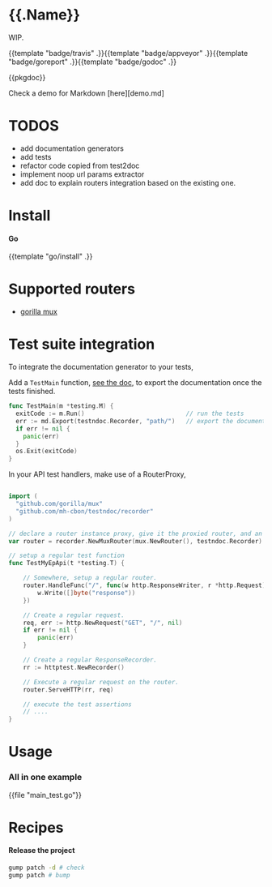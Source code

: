 # {{.Name}}

WIP.

{{template "badge/travis" .}}{{template "badge/appveyor" .}}{{template "badge/goreport" .}}{{template "badge/godoc" .}}

{{pkgdoc}}

Check a demo for Markdown [here][demo.md]

# TODOS

- add documentation generators
- add tests
- refactor code copied from test2doc
- implement noop url params extractor
- add doc to explain routers integration based on the existing one.

# Install

#### Go
{{template "go/install" .}}

# Supported routers

- [gorilla mux](github.com/gorilla/mux)

# Test suite integration

To integrate the documentation generator to your tests,

Add a `TestMain` function, [see the doc](https://golang.org/pkg/testing/#hdr-Main),
to export the documentation once the tests finished.

```go
func TestMain(m *testing.M) {
  exitCode := m.Run()                            // run the tests
  err := md.Export(testndoc.Recorder, "path/")   // export the documentation
  if err != nil {
    panic(err)
  }
  os.Exit(exitCode)
}
```

In your API test handlers, make use of a RouterProxy,

```go

import (
  "github.com/gorilla/mux"
  "github.com/mh-cbon/testndoc/recorder"
)

// declare a router instance proxy, give it the proxied router, and an api recorder.
var router = recorder.NewMuxRouter(mux.NewRouter(), testndoc.Recorder)

// setup a regular test function
func TestMyEpApi(t *testing.T) {

  	// Somewhere, setup a regular router.
  	router.HandleFunc("/", func(w http.ResponseWriter, r *http.Request) {
  		w.Write([]byte("response"))
  	})

  	// Create a regular request.
  	req, err := http.NewRequest("GET", "/", nil)
  	if err != nil {
  		panic(err)
  	}

  	// Create a regular ResponseRecorder.
  	rr := httptest.NewRecorder()

  	// Execute a regular request on the router.
  	router.ServeHTTP(rr, req)

    // execute the test assertions
    // ....
}
```

# Usage

### All in one example

{{file "main_test.go"}}

# Recipes

#### Release the project

```sh
gump patch -d # check
gump patch # bump
```
